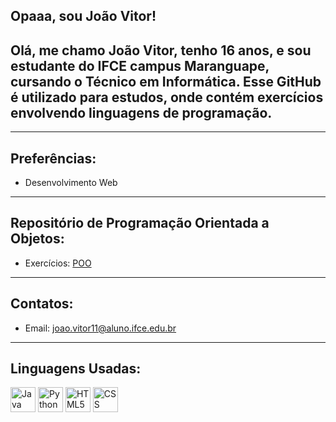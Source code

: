 ## Opaaa, sou João Vitor!

Olá, me chamo João Vitor, tenho 16 anos, e sou estudante do IFCE campus Maranguape, cursando o Técnico em Informática. Esse GitHub é utilizado para estudos, onde contém exercícios envolvendo linguagens de programação. 
-------

 --------
 
## Preferências: <br>

 - Desenvolvimento Web <br>

--------

## Repositório de Programação Orientada a Objetos:

- Exercícios: [POO](https://github.com/JVitor44/CTI-P3-POO-20242-LISTA01)

---------

## Contatos:
- Email: joao.vitor11@aluno.ifce.edu.br

<hr>

## Linguagens Usadas: <br>

<img src="https://icongr.am/devicon/java-original.svg?size=128&color=currentColor" width="40" height="40" alt="Java Icon"> <img src="https://icongr.am/devicon/python-original.svg?size=128&color=currentColor" width="40" height="40" alt="Python Icon"> <img src="https://icongr.am/devicon/html5-original.svg?size=128&color=currentColor" width="40" height="40" alt="HTML5 Icon"> <img src="https://icongr.am/devicon/css3-original.svg?size=128&color=currentColor" width="40" height="40" alt="CSS Icon">
